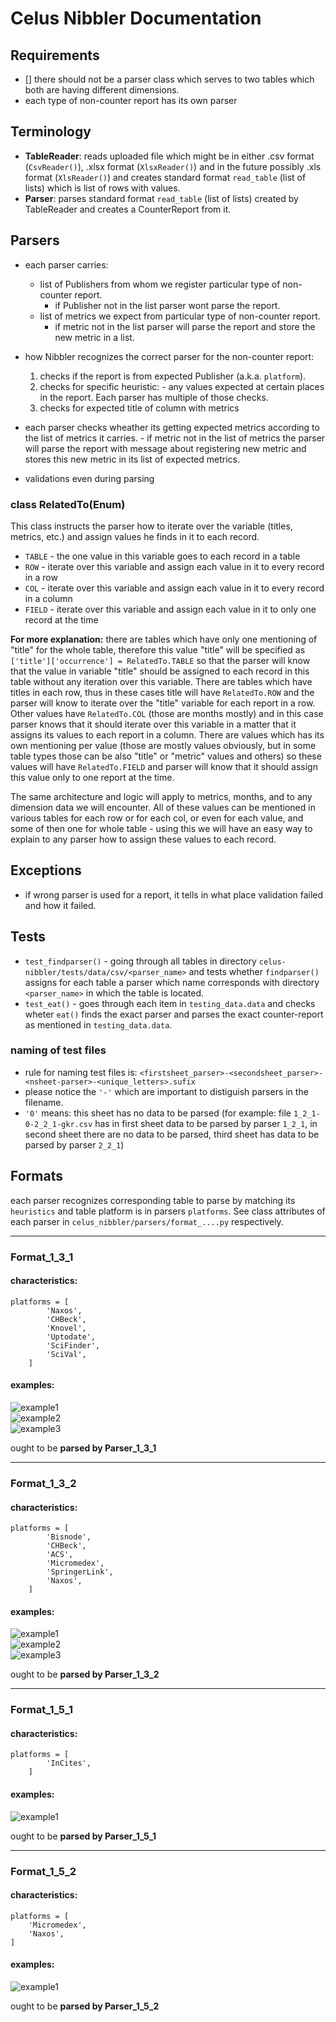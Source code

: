 # Celus Nibbler Documentation

## Requirements

- [] there should not be a parser class which serves to two tables which both are having different dimensions.
- each type of non-counter report has its own parser

## Terminology
- **TableReader**: reads uploaded file which might be in either .csv format (`CsvReader()`), .xlsx format (`XlsxReader()`) and in the future possibly .xls format (`XlsReader()`) and creates standard format `read_table` (list of lists) which is list of rows with values.
- **Parser**: parses standard format `read_table` (list of lists) created by TableReader and creates a CounterReport from it.


## Parsers

- each parser carries:
    - list of Publishers from whom we register particular type of non-counter report.
        - if Publisher not in the list parser wont parse the report.
    - list of metrics we expect from particular type of non-counter report.
        - if metric not in the list parser will parse the report and store the new metric in a list.

- how Nibbler recognizes the correct parser for the non-counter report:
    1. checks if the report is from expected Publisher (a.k.a. `platform`).
    2. checks for specific heuristic:
      - any values expected at certain places in the report. Each parser has multiple of those checks.
    3. checks for expected title of column with metrics


- each parser checks wheather its getting expected metrics according to the list of metrics it carries.
        - if metric not in the list of metrics the parser will parse the report with message about registering new metric and stores this new metric in its list of expected metrics.

- validations even during parsing

### class RelatedTo(Enum)

This class instructs the parser how to iterate over the variable (titles, metrics, etc.) and assign values he finds in it to each record.

- `TABLE` -  the one value in this variable goes to each record in a table
- `ROW`  -  iterate over this variable and assign each value in it to every record in a row
- `COL`  -  iterate over this variable and assign each value in it to every record in a column
- `FIELD`   -   iterate over this variable and assign each value in it to only one record at the time

**For more explanation:** there are tables which have only one mentioning of "title" for the whole table, therefore this value "title" will be specified as `['title']['occurrence'] = RelatedTo.TABLE` so that the parser will know that the value in variable "title" should be assigned to each record in this table without any iteration over this variable. There are tables which have titles in each row, thus in these cases title will have `RelatedTo.ROW` and the parser will know to iterate over the "title" variable for each report in a row. Other values have `RelatedTo.COL` (those are months mostly) and in this case parser knows that it should iterate over this variable in a matter that it assigns its values to each report in a column. There are values which has its own mentioning per value (those are mostly values obviously, but in some table types those can be also "title" or "metric" values and others) so these values will have `RelatedTo.FIELD` and parser will know that it should assign this value only to one report at the time.

The same architecture and logic will apply to metrics, months, and to any dimension data we will encounter. All of these values can be mentioned in various tables for each row or for each col, or even for each value, and some of then  one for whole table - using this we will have an easy way to explain to any parser how to assign these values to each record.
## Exceptions
- if wrong parser is used for a report, it tells in what place validation failed and how it failed.

## Tests
- `test_findparser()` - going through all tables in directory `celus-nibbler/tests/data/csv/<parser_name>` and tests whether `findparser()` assigns for each table a parser which name corresponds with directory `<parser_name>` in which the table is located.
- `test_eat()` - goes through each item in `testing_data.data` and checks wheter `eat()` finds the exact parser and parses the exact counter-report as mentioned in `testing_data.data`.

### naming of test files
- rule for naming test files is: `<firstsheet_parser>-<secondsheet_parser>-<nsheet-parser>-<unique_letters>.sufix`
- please notice the `'-'` which are important to distiguish parsers in the filename.
- `'0'` means:  this sheet has no data to be parsed (for example: file `1_2_1-0-2_2_1-gkr.csv` has in first sheet data to be parsed by parser `1_2_1`, in second sheet there are no data to be parsed, third sheet has data to be parsed by parser `2_2_1`)


## Formats

each parser recognizes corresponding table to parse by matching its `heuristics` and table platform is in parsers `platforms`. See class attributes of each parser in `celus_nibbler/parsers/format_....py` respectively.


***
### Format_1_3_1
#### characteristics:
```
platforms = [
        'Naxos',
        'CHBeck',
        'Knovel',
        'Uptodate',
        'SciFinder',
        'SciVal',
    ]
```



#### examples:
![example1](img/Format_1_3_1(ex1).png)<br>
![example2](img/Format_1_3_1(ex2).png)<br>
![example3](img/Format_1_3_1(ex3).png)

ought to be **parsed by Parser_1_3_1**






***
### Format_1_3_2
#### characteristics:
```
platforms = [
        'Bisnode',
        'CHBeck',
        'ACS',
        'Micromedex',
        'SpringerLink',
        'Naxos',
    ]
```




#### examples:
![example1](img/Format_1_3_2(ex1).png)<br>
![example2](img/Format_1_3_2(ex2).png)<br>
![example3](img/Format_1_3_2(ex3).png)

ought to be **parsed by Parser_1_3_2**





***
### Format_1_5_1
#### characteristics:
```
platforms = [
        'InCites',
    ]
```



#### examples:
![example1](img/Format_1_5_1(ex1).png)<br>

ought to be **parsed by Parser_1_5_1**




***
### Format_1_5_2
#### characteristics:
```
platforms = [
    'Micromedex',
    'Naxos',
]
```


#### examples:
![example1](img/Format_1_5_2(ex1).png)<br>

ought to be **parsed by Parser_1_5_2**
